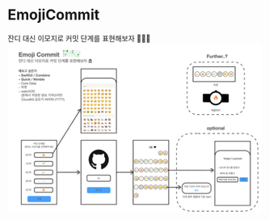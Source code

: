 # EmojiCommit
잔디 대신 이모지로 커밋 단계를 표현해보자 👩🏻‍💻
![overview](https://github.com/sujinnaljin/EmojiCommit/blob/main/images/EmojiCommitOverview.jpeg)
